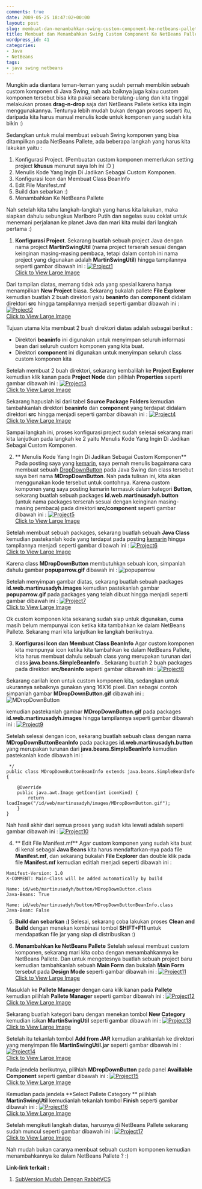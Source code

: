 ```yaml
---
comments: true
date: 2009-05-25 18:47:02+00:00
layout: post
slug: membuat-dan-menambahkan-swing-custom-component-ke-netbeans-pallete
title: Membuat dan Menambahkan Swing Custom Component Ke NetBeans Pallete
wordpress_id: 41
categories:
- Java
- NetBeans
tags:
- java swing netbeans
---
```


Mungkin ada diantara teman-teman yang sudah pernah membikin sebuah custom komponen di Java Swing, nah ada baiknya juga kalau custom komponen tersebut bisa kita pakai secara berulang-ulang dan kita tinggal melakukan proses **drag-n-drop** saja dari NetBeans Pallete ketika kita ingin menggunakannya. Tentunya lebih mudah bukan dengan proses seperti itu, daripada kita harus manual menulis kode untuk komponen yang sudah kita bikin :)

Sedangkan untuk mulai membuat sebuah Swing komponen yang bisa ditampilkan pada NetBeans Pallete, ada beberapa langkah yang harus kita lakukan yaitu :
1. Konfigurasi Project. (Pembuatan custom komponen memerlukan setting project **khusus** menurut saya loh ini :D ) 
2. Menulis Kode Yang Ingin Di Jadikan Sebagai Custom Komponen.
3. Konfigurasi Icon dan Membuat Class BeanInfo
4. Edit File Manifest.mf
5. Build dan sebarkan :)
6. Menambahkan Ke NetBeans Pallete

Nah setelah kita tahu langkah-langkah yang harus kita lakukan, maka siapkan dahulu sebungkus Marlboro Putih dan segelas susu coklat untuk menemani perjalanan ke planet Java dan mari kita mulai dari langkah pertama :)
<!-- more -->





  1. **Konfigurasi Project**.
Sekarang buatlah sebuah project Java dengan nama project **MartinSwingUtil** (nama project terserah sesuai dengan keinginan masing-masing pembaca, tetapi dalam contoh ini nama project yang digunakan adalah **MartinSwingUtil**) hingga tampilannya seperti gambar dibawah ini :
[![Project1](http://farm4.static.flickr.com/3303/3562842167_589c36240a.jpg)  
Click to View Large Image](http://www.flickr.com/photos/10243554@N02/3562842167/)

Dari tampilan diatas, memang tidak ada yang spesial karena hanya menampilkan **New Project** biasa. Sekarang bukalah pallete **File Explorer** kemudian buatlah 2 buah direktori yaitu **beaninfo** dan **component** didalam direktori **src** hingga tampilannya menjadi seperti gambar dibawah ini :
[![Project2](http://farm4.static.flickr.com/3640/3562842173_83f5a9cc2e.jpg)  
Click to View Large Image](http://www.flickr.com/photos/10243554@N02/3562842173/)

Tujuan utama kita membuat 2 buah direktori diatas adalah sebagai berikut :
- Direktori **beaninfo** ini digunakan untuk menyimpan seluruh informasi bean dari seluruh custom komponen yang kita buat.
- Direktori **component** ini digunakan untuk menyimpan seluruh class custom komponen kita

Setelah membuat 2 buah direktori, sekarang kembalilah ke **Project Explorer** kemudian klik kanan pada **Project Node** dan pilihlah **Properties** seperti gambar dibawah ini :
[![Project3](http://farm4.static.flickr.com/3553/3562842177_b05a5452c3.jpg)  
Click to View Large Image](http://www.flickr.com/photos/10243554@N02/3562842177/)

Sekarang hapuslah isi dari tabel **Source Package Folders** kemudian tambahkanlah direktori **beaninfo** dan **component** yang terdapat didalam direktori **src** hingga menjadi seperti gambar dibawah ini :
[![Project4](http://farm4.static.flickr.com/3366/3562842183_2e4d4e00ca.jpg)  
Click to View Large Image](http://www.flickr.com/photos/10243554@N02/3562842183/)

Sampai langkah ini, proses konfigurasi project sudah selesai sekarang mari kita lanjutkan pada langkah ke 2 yaitu Menulis Kode Yang Ingin Di Jadikan Sebagai Custom Komponen.





  2. ** Menulis Kode Yang Ingin Di Jadikan Sebagai Custom Komponen**
Pada posting saya yang [kemarin](http://martinusadyh.web.id/2008/09/09/dropdownbutton-di-java-swing/), saya pernah menulis bagaimana cara membuat sebuah [DropDownButton](http://martinusadyh.web.id/2008/09/09/dropdownbutton-di-java-swing/) pada Java Swing dan class tersebut saya beri nama **MDropDownButton**. Nah pada tulisan ini, kita akan menggunakan kode tersebut untuk contohnya. Karena custom komponen yang saya posting kemarin termasuk dalam kategori **Button**, sekarang buatlah sebuah packages **id.web.martinusadyh.button** (untuk nama packages terserah sesuai dengan keinginan masing-masing pembaca) pada direktori **src/component** seperti gambar dibawah ini :
[![Project5](http://farm4.static.flickr.com/3360/3562874601_a23c0fe61c.jpg)  
Click to View Large Image](http://www.flickr.com/photos/10243554@N02/3562874601/)

Setelah membuat sebuah packages, sekarang buatlah sebuah **Java Class** kemudian pastekanlah kode yang terdapat pada posting [kemarin](http://martinusadyh.web.id/2008/09/09/dropdownbutton-di-java-swing/) hingga tampilannya menjadi seperti gambar dibawah ini :
[![Project6](http://farm3.static.flickr.com/2465/3562874603_d3e7cb41b5.jpg)  
Click to View Large Image](http://www.flickr.com/photos/10243554@N02/3562874603/)

Karena class **MDropDownButton** membutuhkan sebuah icon, simpanlah dahulu gambar **popuparrow.gif** dibawah ini :
![popuparrow](http://farm4.static.flickr.com/3367/3562842159_64993ed7b1_o.gif)

Setelah menyimpan gambar diatas, sekarang buatlah sebuah packages **id.web.martinusadyh.images** kemudian pastekanlah gambar **popuparrow.gif** pada packages yang telah dibuat hingga menjadi seperti gambar dibawah ini :
[![Project7](http://farm4.static.flickr.com/3417/3562874609_45a02cd159.jpg)  
Click to View Large Image](http://www.flickr.com/photos/10243554@N02/3562874609/)

Ok custom komponen kita sekarang sudah siap untuk digunakan, cuma masih belum mempunyai icon ketika kita tambahkan ke dalam NetBeans Pallete. Sekarang mari kita lanjutkan ke langkah berikutnya.




  3. **Konfigurasi Icon dan Membuat Class BeanInfo**
Agar custom komponen kita mempunyai icon ketika kita tambahkan ke dalam NetBeans Pallete, kita harus membuat dahulu sebuah class yang merupakan turunan dari class **java.beans.SimpleBeanInfo** . Sekarang buatlah 2 buah packages pada direktori **src/beaninfo** seperti gambar dibawah ini :
[![Project8](http://farm4.static.flickr.com/3623/3562874611_0d8c166d57.jpg)](http://www.flickr.com/photos/10243554@N02/3562874611/)

Sekarang carilah icon untuk custom komponen kita, sedangkan untuk ukurannya sebaiknya gunakan yang 16X16 pixel. Dan sebagai contoh simpanlah gambar **MDropDownButton.gif** dibawah ini :
![MDropDownButton](http://farm4.static.flickr.com/3617/3562842145_100c6bd9dc_o.gif)

kemudian pastekanlah gambar **MDropDownButton.gif** pada packages **id.web.martinusadyh.images** hingga tampilannya seperti gambar dibawah ini :
[![Project9](http://farm4.static.flickr.com/3621/3562874619_bcd2bf8382.jpg)](http://www.flickr.com/photos/10243554@N02/3562874619/)

Setelah selesai dengan icon, sekarang buatlah sebuah class dengan nama **MDropDownButtonBeanInfo** pada packages **id.web.martinusadyh.button** yang merupakan turunan dari **java.beans.SimpleBeanInfo** kemudian pastekanlah kode dibawah ini :

    
    
     */
    public class MDropDownButtonBeanInfo extends java.beans.SimpleBeanInfo {
    
        @Override
        public java.awt.Image getIcon(int iconKind) {
            return loadImage("/id/web/martinusadyh/images/MDropDownButton.gif");
        }
    }
    



Nah hasil akhir dari semua proses yang sudah kita lewati adalah seperti gambar dibawah ini :
[![Project10](http://farm3.static.flickr.com/2437/3562874625_163258b3f0.jpg)](http://www.flickr.com/photos/10243554@N02/3562874625/)





  4. ** Edit File Manifest.mf**
Agar custom komponen yang sudah kita buat di kenal sebagai **Java Beans** kita harus mendaftarkan-nya pada file **Manifest.mf**, dan sekarang bukalah **File Explorer** dan double klik pada file **Manifest.mf** kemudian editlah menjadi seperti dibawah ini :

    
    
    Manifest-Version: 1.0
    X-COMMENT: Main-Class will be added automatically by build
    
    Name: id/web/martinusadyh/button/MDropDownButton.class
    Java-Beans: True
    
    Name: id/web/martinusadyh/button/MDropDownButtonBeanInfo.class
    Java-Bean: False
    







  5. **Build dan sebarkan :)**
Selesai, sekarang coba lakukan proses **Clean and Build** dengan menekan kombinasi tombol **SHIFT+F11** untuk mendapatkan file jar yang siap di distribusikan :)




  6. **Menambahkan ke NetBeans Pallete**
Setelah selesai membuat custom komponen, sekarang mari kita coba dengan menambahkannya ke NetBeans Pallete. Dan untuk mengetesnya buatlah sebuah project baru kemudian tambahkanlah sebuah **Main Form** dan bukalah **Main Form** tersebut pada **Design Mode** seperti gambar dibawah ini :
[![Project11](http://farm4.static.flickr.com/3651/3563853708_8795f9fa13.jpg)  
Click to View Large Image](http://www.flickr.com/photos/10243554@N02/3563853708/)

Masuklah ke **Pallete Manager** dengan cara klik kanan pada **Pallete** kemudian pilihlah **Pallete Manager** seperti gambar dibawah ini :
[![Project12](http://farm4.static.flickr.com/3346/3563853718_ecef8c3d67.jpg)  
Click to View Large Image](http://www.flickr.com/photos/10243554@N02/3563853718/)

Sekarang buatlah kategori baru dengan menekan tombol **New Category** kemudian isikan **MartinSwingUtil** seperti gambar dibawah ini :
[![Project13](http://farm4.static.flickr.com/3408/3563853728_06e7996f6c.jpg)  
Click to View Large Image](http://www.flickr.com/photos/10243554@N02/3563853728/)

Setelah itu tekanlah tombol **Add from JAR** kemudian arahkanlah ke direktori yang menyimpan file **MartinSwingUtil.jar** seperti gambar dibawah ini :
[![Project14](http://farm4.static.flickr.com/3383/3563853742_d9ce79f2c3.jpg)  
Click to View Large Image](http://www.flickr.com/photos/10243554@N02/3563853742/)

Pada jendela berikutnya, pilihlah **MDropDownButton** pada panel **Availlable Component** seperti gambar dibawah ini :
[![Project15](http://farm4.static.flickr.com/3358/3563853744_2a6268ff4a.jpg)  
Click to View Large Image](http://www.flickr.com/photos/10243554@N02/3563853744/)

Kemudian pada jendela **Select Pallete Category ** pilihlah **MartinSwingUtil** kemudianlah tekanlah tombol **Finish** seperti gambar dibawah ini :
[![Project16](http://farm4.static.flickr.com/3643/3563853748_679d3662cf.jpg)  
Click to View Large Image](http://www.flickr.com/photos/10243554@N02/3563853748/)

Setelah mengikuti langkah diatas, harusnya di NetBeans Pallete sekarang sudah muncul seperti gambar dibawah ini :
[![Project17](http://farm3.static.flickr.com/2165/3563911220_4138b10355.jpg)  
Click to View Large Image](http://www.flickr.com/photos/10243554@N02/3563911220/)




Nah mudah bukan caranya membuat sebuah custom komponen kemudian menambahkannya ke dalam NetBeans Pallete ? :)

**Link-link terkait :**




  1. [SubVersion Mudah Dengan RabbitVCS](http://martinusadyh.web.id/2010/03/13/subversion-mudah-dengan-rabbitvcs/)


